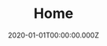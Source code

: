 ---
layout: layouts/home.njk
title: Home
date: 2020-01-01T00:00:00.000Z
permalink: /
eleventyNavigation:
  key: Home
  order: 0
about:
  title: Age-Related Cycle Sport
  subtitle: Supporting Grassroots Cycle Racing for 35 Years
  body: >
    TLI Cycling is a voluntary sports organisation, supporting cycling clubs in the UK, the Channel Islands and the Isle of Man, to organise competitive cycling events for all ages, entrants racing against others in their peer group. It is run on a not-for-profit basis entirely by unpaid volunteer members, any surplus being used to maintain, improve and develop TLI Cycling’s activities.

  button:
    classes: bgc-red tc-white
    link: /about/
    text: About TLI Cycling
  media:
    src: /u/tli-home-about.jpg
history:
  title: History of TLI Cycling
  subtitle: TLI Cycling has evolved out of The League International which was formed in 1982 from an idea conceived by the late Peter Duker and Roy Cottingham…
  body:
  button:
    classes: bgc-red tc-white
    link: /history/
    text: History of TLI Cycling
  media:
    src: /u/tli-home-history.jpg
membership:
  title: Membership
  subtitle:
  body: >
    Membership of TLI Cycling is available to everybody aged 6 years and over and costs £15 for those aged 18 and over, £10 for those aged 16 or 17 and is free to under 16 year olds.


    If you would like to join TLI Cycling but have some questions…
  button:
    classes: bgc-red tc-white
    link: /membership/
    text: TLI Cycling Membership
  media:
    src: /u/tli-home-membership.jpg
eventorganisation:
  title: Event Organisation
  subtitle:
  body: >
    TLI Cycling would not exist if it were not for the team of volunteers who organize races under our rules and regulations. Therefore we aim to make all aspects of event promotion as simple and economical as possible, without compromising the safety of our competitors…
  button:
    classes: bgc-red tc-white
    link: /event-organisation/
    text: Event Organisation
  media:
    src: /u/tli-home-eventorganisation.jpg
---